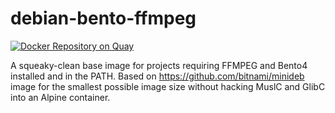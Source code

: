 # debian-bento-ffmpeg
[![Docker Repository on Quay](https://quay.io/repository/realeyes/debian-bento-ffmpeg/status "Docker Repository on Quay")](https://quay.io/repository/realeyes/debian-bento-ffmpeg)

A squeaky-clean base image for projects requiring FFMPEG and Bento4 installed and in the PATH. Based on https://github.com/bitnami/minideb image for the smallest possible image size without hacking MuslC and GlibC into an Alpine container.
